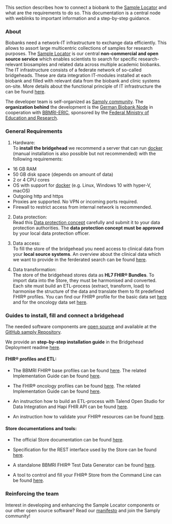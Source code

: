 This section describes how to connect a biobank to the [Sample Locator](https://samplelocator.bbmri.de) and what are the requirements to do so. This documentation is a central node with weblinks to important information and a step-by-step guidance.

### About
Biobanks need a network-IT infrastructure to exchange data efficiently. This allows to assort large multicentric collections of samples for research purposes. The [Sample Locator](https://samplelocator.bbmri.de) is our central **non-commercial and open source service** which enables scientists to search for specific research-relevant biosamples and related data across multiple academic biobanks. The IT infrastructure consists of a federate network of so-called bridgeheads. These are data integration IT-modules installed at each biobank and filled with relevant data from the biobank and clinic systems on-site. More details about the functional principle of IT infrastructure the can be found [here](https://www.bbmri.de/biobanking/it/functional-principle/?L=1).

The developer team is self-organized as [Samply community](https://samply.github.io/manifest). The **organization behind** the development is the [German Biobank Node](https://www.bbmri.de/?L=1) in cooperation with [BBMRI-ERIC](http://www.bbmri-eric.eu), sponsored by the [Federal Ministry of Education and Research](https://www.bmbf.de/en/index.html).


### General Requirements
1. Hardware:  
To **install the bridgehead** we recommend a server that can run [docker](https://docs.docker.com/get-docker/) (manual installation is also possible but not recommended) with the following requirements:
* 16 GB RAM
* 50 GB disk space (depends on amount of data)
* 2 or 4 CPU cores
* OS with support for [docker](https://docs.docker.com/get-docker/) (e.g. Linux, Windows 10 with hyper-V, macOS)
* Outgoing http and https
* Proxies are supported. No VPN or incoming ports required. 
* Firewall to restrict access from internal network is recommended.

2. Data protection:  
Read this [Data protection concept](https://www.bbmri.de/biobanking/it/data-protection-concept/?L=1) carefully and submit it to your data protection authorities. The **data protection concept must be approved** by your local data protection officer.

3. Data access:  
To fill the store of the bridgehead you need access to clinical data from your **local source systems**. An overview about the clinical data which we want to provide in the ferderated search can be found [here](overview.html).

4. Data transformation:  
The store of the bridgehead stores data as **HL7 FHIR® Bundles**. To import data into the Store, they must be harmonised and converted. Each site must build an ETL-process (extract, transform, load) to harmonise the structure of the data and translate them to fit predefined FHIR® profiles.
You can find our FHIR® profile for the basic data set [here](https://simplifier.net/bbmri.de) and for the oncology data set [here](https://simplifier.net/oncology).


### Guides to install, fill and connect a bridgehead
The needed software components are [open source](https://www.bbmri.de/biobanking/it/open-source-software/?L=1) and available at the [GitHub samply Repository](https://github.com/samply).

We provide an **step-by-step installation guide** in the Bridgehead Deployment readme [here](https://github.com/samply/bridgehead-deployment).

#### FHIR® profiles and ETL:

* The BBMRI FHIR® base profiles can be found [here](https://simplifier.net/bbmri.de). The related Implementation Guide can be found [here](https://samply.github.io/bbmri-fhir-ig).

* The FHIR® oncology profiles can be found [here](https://simplifier.net/oncology). The related Implementation Guide can be found [here](https://simplifier.net/guide/implementationguide4/home).

* An instruction how to build an ETL-process with Talend Open Studio for Data Integration and Hapi FHIR API can be found [here](etlTalent.html).

* An instruction how to validate your FHIR® resources can be found [here](support.html).

#### Store documentations and tools:

* The official Store documentation can be found [here](https://github.com/samply/blaze#blaze).

* Specification for the REST interface used by the Store can be found [here](https://www.hl7.org/fhir/http.html).

* A standalone BBMRI FHIR® Test Data Generator can be found [here](https://github.com/samply/bbmri-fhir-gen).

* A tool to control and fill your FHIR® Store from the Command Line can be found [here](https://github.com/samply/blazectl).


### Reinforcing the team
Interest in developing and enhancing the Sample Locator components or our other open source software? Read our [manifesto](https://samply.github.io/manifest) and join the Samply community!

